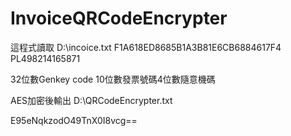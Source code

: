 # InvoiceQRCodeEncrypter

這程式讀取
D:\incoice.txt
F1A618ED8685B1A3B81E6CB6884617F4
PL498214165871     

32位數Genkey code
10位數發票號碼4位數隨意機碼

AES加密後輸出
D:\QRCodeEncrypter.txt

E95eNqkzodO49TnX0I8vcg==
